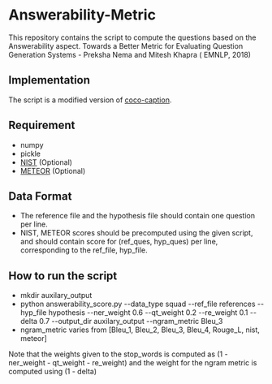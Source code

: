 # Answerability-Metric
This repository contains the script to compute the questions based on the Answerability aspect. 
Towards a Better Metric for Evaluating Question Generation Systems - Preksha Nema and Mitesh Khapra ( EMNLP, 2018)

## Implementation
The script is a modified version of [coco-caption](https://github.com/tylin/coco-caption).

## Requirement
* numpy
* pickle
* [NIST](https://github.com/moses-smt/mosesdecoder/blob/master/scripts/generic/mteval-v13a.pl) (Optional)
* [METEOR](http://www.cs.cmu.edu/~alavie/METEOR/) (Optional)

## Data Format
* The reference file and the hypothesis file should contain one question per line.
* NIST, METEOR scores should be precomputed using the given script, and should contain score for (ref_ques, hyp_ques) per line, corresponding to the ref_file, hyp_file.

## How to run the script
* mkdir auxilary_output
* python answerability_score.py --data_type squad --ref_file references --hyp_file hypothesis --ner_weight 0.6 --qt_weight 0.2 --re_weight 0.1 --delta 0.7 --output_dir auxilary_output --ngram_metric Bleu_3
* ngram_metric varies from [Bleu_1, Bleu_2, Bleu_3, Bleu_4, Rouge_L, nist, meteor]

Note that the weights given to the stop_words is computed as (1 - ner_weight - qt_weight - re_weight) and the weight for the ngram metric is computed using (1 - delta)
